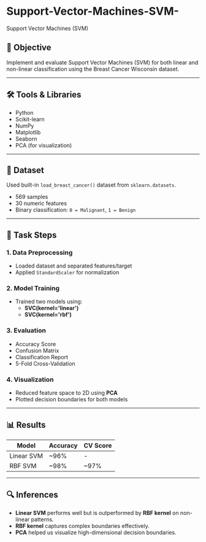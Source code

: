 # Support-Vector-Machines-SVM-
Support Vector Machines (SVM)


## 🎯 Objective
Implement and evaluate Support Vector Machines (SVM) for both linear and non-linear classification using the Breast Cancer Wisconsin dataset.

---

## 🛠️ Tools & Libraries
- Python
- Scikit-learn
- NumPy
- Matplotlib
- Seaborn
- PCA (for visualization)

---

## 📂 Dataset
Used built-in `load_breast_cancer()` dataset from `sklearn.datasets`.

- 569 samples
- 30 numeric features
- Binary classification: `0 = Malignant`, `1 = Benign`

---

## 📌 Task Steps

### 1. Data Preprocessing
- Loaded dataset and separated features/target
- Applied `StandardScaler` for normalization

### 2. Model Training
- Trained two models using:
  - **SVC(kernel='linear')**
  - **SVC(kernel='rbf')**

### 3. Evaluation
- Accuracy Score
- Confusion Matrix
- Classification Report
- 5-Fold Cross-Validation

### 4. Visualization
- Reduced feature space to 2D using **PCA**
- Plotted decision boundaries for both models

---

## 📊 Results

| Model       | Accuracy | CV Score |
|-------------|----------|----------|
| Linear SVM  | ~96%     | -        |
| RBF SVM     | ~98%     | ~97%     |

---

## 🔍 Inferences

- **Linear SVM** performs well but is outperformed by **RBF kernel** on non-linear patterns.
- **RBF kernel** captures complex boundaries effectively.
- **PCA** helped us visualize high-dimensional decision boundaries.




